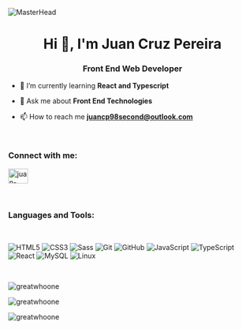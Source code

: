 
![MasterHead](https://media.licdn.com/dms/image/D4E16AQHm8XxASJlmhA/profile-displaybackgroundimage-shrink_350_1400/0/1660943293195?e=1722470400&v=beta&t=q-8b5CpnI6gyvVWzVDE7B9A1FpQVlTNWGyP16909_Xs)
<h1 align="center">Hi 👋, I'm Juan Cruz Pereira</h1>
<h3 align="center">Front End Web Developer</h3>

- 🌱 I’m currently learning **React and Typescript**

- 💬 Ask me about **Front End Technologies**

- 📫 How to reach me **juancp98second@outlook.com**
  
 &nbsp;

<h3 align="left">Connect with me:</h3>
<p align="left">
<a href="https://linkedin.com/in/juan-cruz-pereira" target="blank"><img align="center" src="https://raw.githubusercontent.com/rahuldkjain/github-profile-readme-generator/master/src/images/icons/Social/linked-in-alt.svg" alt="juan-cruz-pereira" height="30" width="40" /></a>
</p>

 &nbsp;
 
<h3 align="left">Languages and Tools:</h3>
 &nbsp;


![HTML5](https://img.shields.io/badge/HTML5-E34F26?style=for-the-badge&logo=html5&logoColor=white)
![CSS3](https://img.shields.io/badge/CSS3-1572B6?style=for-the-badge&logo=css3&logoColor=white)
![Sass](https://img.shields.io/badge/Sass-000?style=for-the-badge&logo=sass)
![Git](https://img.shields.io/badge/GIT-E44C30?style=for-the-badge&logo=git&logoColor=white)
![GitHub](https://img.shields.io/badge/github-%23121011.svg?style=for-the-badge&logo=github&logoColor=white)
![JavaScript](https://img.shields.io/badge/JavaScript-F7DF1E?style=for-the-badge&logo=javascript&logoColor=black)
![TypeScript](https://img.shields.io/badge/TypeScript-007ACC?style=for-the-badge&logo=typescript&logoColor=white)
![React](https://img.shields.io/badge/React-20232A?style=for-the-badge&logo=react&logoColor=61DAFB)
![MySQL](https://img.shields.io/badge/mysql-4479A1.svg?style=for-the-badge&logo=mysql&logoColor=white)
![Linux](https://img.shields.io/badge/Linux-FCC624?style=for-the-badge&logo=linux&logoColor=black)

<!-- Database -->
<!-- ![Postgres](https://img.shields.io/badge/postgres-%23316192.svg?style=for-the-badge&logo=postgresql&logoColor=white) -->
<!-- ![Supabase](https://img.shields.io/badge/Supabase-3ECF8E?style=for-the-badge&logo=supabase&logoColor=white) -->
<!-- ![MongoDB](https://img.shields.io/badge/MongoDB-%234ea94b.svg?style=for-the-badge&logo=mongodb&logoColor=white) -->

<!-- Cloud Services -->
<!-- ![AWS](https://img.shields.io/badge/AWS-%23FF9900.svg?style=for-the-badge&logo=amazon-aws&logoColor=white) -->
<!-- ![Firebase](https://img.shields.io/badge/firebase-%23039BE5.svg?style=for-the-badge&logo=firebase) -->

<!-- Design Tools -->
<!-- ![Figma](https://img.shields.io/badge/figma-%23F24E1E.svg?style=for-the-badge&logo=figma&logoColor=white) -->

<!-- CSS Frameworks -->
<!-- ![Bootstrap](https://img.shields.io/badge/bootstrap-%238511FA.svg?style=for-the-badge&logo=bootstrap&logoColor=white) -->
<!-- ![Bulma](https://img.shields.io/badge/bulma-00D0B1?style=for-the-badge&logo=bulma&logoColor=white) -->
<!-- ![Chakra](https://img.shields.io/badge/chakra-%234ED1C5.svg?style=for-the-badge&logo=chakraui&logoColor=white) -->
<!-- ![TailwindCSS](https://img.shields.io/badge/tailwindcss-%2338B2AC.svg?style=for-the-badge&logo=tailwind-css&logoColor=white) -->

<!-- JavaScript Libraries and Frameworks -->
<!-- ![Context-API](https://img.shields.io/badge/Context--Api-000000?style=for-the-badge&logo=react) -->
<!-- ![Express.js](https://img.shields.io/badge/express.js-%23404d59.svg?style=for-the-badge&logo=express&logoColor=%2361DAFB) -->
<!-- ![Next JS](https://img.shields.io/badge/Next-black?style=for-the-badge&logo=next.js&logoColor=white) -->
<!-- ![NodeJS](https://img.shields.io/badge/node.js-6DA55F?style=for-the-badge&logo=node.js&logoColor=white) -->
<!-- ![React Native](https://img.shields.io/badge/react_native-%2320232a.svg?style=for-the-badge&logo=react&logoColor=%2361DAFB) -->
<!-- ![React Query](https://img.shields.io/badge/-React%20Query-FF4154?style=for-the-badge&logo=react%20query&logoColor=white) -->
<!-- ![React Hook Form](https://img.shields.io/badge/React%20Hook%20Form-%23EC5990.svg?style=for-the-badge&logo=reacthookform&logoColor=white) -->

<!-- Development Tools -->
<!-- ![Visual Studio Code](https://img.shields.io/badge/Visual%20Studio%20Code-0078d7.svg?style=for-the-badge&logo=visual-studio-code&logoColor=white) -->
<!-- ![Postman](https://img.shields.io/badge/Postman-FF6C37?style=for-the-badge&logo=postman&logoColor=white) -->

<!-- API and ORM -->
<!-- ![GraphQL](https://img.shields.io/badge/-GraphQL-E10098?style=for-the-badge&logo=graphql&logoColor=white) -->
<!-- ![Prisma](https://img.shields.io/badge/Prisma-3982CE?style=for-the-badge&logo=Prisma&logoColor=white) -->
<!-- ![Sequelize](https://img.shields.io/badge/Sequelize-52B0E7?style=for-the-badge&logo=Sequelize&logoColor=white) -->

<!-- Containerization -->
<!-- ![Docker](https://img.shields.io/badge/docker-%230db7ed.svg?style=for-the-badge&logo=docker&logoColor=white) -->
<!-- ![Kubernetes](https://img.shields.io/badge/kubernetes-%23326ce5.svg?style=for-the-badge&logo=kubernetes&logoColor=white) -->


 &nbsp;

 
<p><img align="center" src="https://github-readme-stats.vercel.app/api/top-langs?username=greatwhoone&show_icons=true&locale=en&layout=compact" alt="greatwhoone" /></p>

<p><img align="center" src="https://github-readme-stats.vercel.app/api?username=greatwhoone&show_icons=true&locale=en" alt="greatwhoone" /></p>

<p><img align="center" src="https://github-readme-streak-stats.herokuapp.com/?user=greatwhoone&" alt="greatwhoone" /></p>


